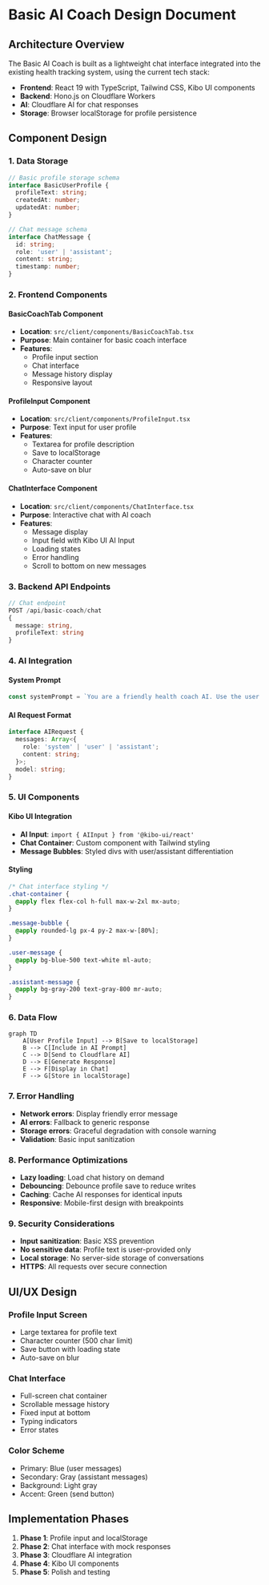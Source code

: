 # Basic AI Coach Design Document

## Architecture Overview

The Basic AI Coach is built as a lightweight chat interface integrated into the existing health tracking system, using the current tech stack:

- **Frontend**: React 19 with TypeScript, Tailwind CSS, Kibo UI components
- **Backend**: Hono.js on Cloudflare Workers
- **AI**: Cloudflare AI for chat responses
- **Storage**: Browser localStorage for profile persistence

## Component Design

### 1. Data Storage

```typescript
// Basic profile storage schema
interface BasicUserProfile {
  profileText: string;
  createdAt: number;
  updatedAt: number;
}

// Chat message schema
interface ChatMessage {
  id: string;
  role: 'user' | 'assistant';
  content: string;
  timestamp: number;
}
```

### 2. Frontend Components

#### BasicCoachTab Component
- **Location**: `src/client/components/BasicCoachTab.tsx`
- **Purpose**: Main container for basic coach interface
- **Features**:
  - Profile input section
  - Chat interface
  - Message history display
  - Responsive layout

#### ProfileInput Component
- **Location**: `src/client/components/ProfileInput.tsx`
- **Purpose**: Text input for user profile
- **Features**:
  - Textarea for profile description
  - Save to localStorage
  - Character counter
  - Auto-save on blur

#### ChatInterface Component
- **Location**: `src/client/components/ChatInterface.tsx`
- **Purpose**: Interactive chat with AI coach
- **Features**:
  - Message display
  - Input field with Kibo UI AI Input
  - Loading states
  - Error handling
  - Scroll to bottom on new messages

### 3. Backend API Endpoints

```typescript
// Chat endpoint
POST /api/basic-coach/chat
{
  message: string,
  profileText: string
}
```

### 4. AI Integration

#### System Prompt
```typescript
const systemPrompt = `You are a friendly health coach AI. Use the user's profile information to provide personalized health guidance, tips, and support. Keep responses encouraging, practical, and focused on actionable advice. Profile: {profileText}`;
```

#### AI Request Format
```typescript
interface AIRequest {
  messages: Array<{
    role: 'system' | 'user' | 'assistant';
    content: string;
  }>;
  model: string;
}
```

### 5. UI Components

#### Kibo UI Integration
- **AI Input**: `import { AIInput } from '@kibo-ui/react'`
- **Chat Container**: Custom component with Tailwind styling
- **Message Bubbles**: Styled divs with user/assistant differentiation

#### Styling
```css
/* Chat interface styling */
.chat-container {
  @apply flex flex-col h-full max-w-2xl mx-auto;
}

.message-bubble {
  @apply rounded-lg px-4 py-2 max-w-[80%];
}

.user-message {
  @apply bg-blue-500 text-white ml-auto;
}

.assistant-message {
  @apply bg-gray-200 text-gray-800 mr-auto;
}
```

### 6. Data Flow

```mermaid
graph TD
    A[User Profile Input] --> B[Save to localStorage]
    B --> C[Include in AI Prompt]
    C --> D[Send to Cloudflare AI]
    D --> E[Generate Response]
    E --> F[Display in Chat]
    F --> G[Store in localStorage]
```

### 7. Error Handling

- **Network errors**: Display friendly error message
- **AI errors**: Fallback to generic response
- **Storage errors**: Graceful degradation with console warning
- **Validation**: Basic input sanitization

### 8. Performance Optimizations

- **Lazy loading**: Load chat history on demand
- **Debouncing**: Debounce profile save to reduce writes
- **Caching**: Cache AI responses for identical inputs
- **Responsive**: Mobile-first design with breakpoints

### 9. Security Considerations

- **Input sanitization**: Basic XSS prevention
- **No sensitive data**: Profile text is user-provided only
- **Local storage**: No server-side storage of conversations
- **HTTPS**: All requests over secure connection

## UI/UX Design

### Profile Input Screen
- Large textarea for profile text
- Character counter (500 char limit)
- Save button with loading state
- Auto-save on blur

### Chat Interface
- Full-screen chat container
- Scrollable message history
- Fixed input at bottom
- Typing indicators
- Error states

### Color Scheme
- Primary: Blue (user messages)
- Secondary: Gray (assistant messages)
- Background: Light gray
- Accent: Green (send button)

## Implementation Phases

1. **Phase 1**: Profile input and localStorage
2. **Phase 2**: Chat interface with mock responses
3. **Phase 3**: Cloudflare AI integration
4. **Phase 4**: Kibo UI components
5. **Phase 5**: Polish and testing